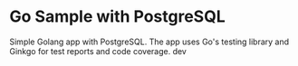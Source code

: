 Go Sample with PostgreSQL
=====================

Simple Golang app with PostgreSQL. The app uses Go's testing library and Ginkgo for test reports and code coverage.
dev
